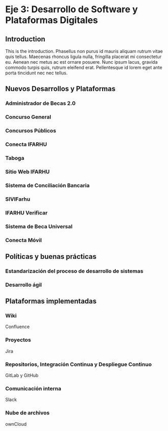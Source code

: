 # Eje 3: Desarrollo de Software y Plataformas Digitales

## Introduction

This is the introduction. Phasellus non purus id mauris aliquam rutrum vitae quis tellus. Maecenas rhoncus ligula nulla, fringilla placerat mi consectetur eu. Aenean nec metus ac est ornare posuere. Nunc ipsum lacus, gravida commodo turpis quis, rutrum eleifend erat. Pellentesque id lorem eget ante porta tincidunt nec nec tellus.

## Nuevos Desarrollos y Plataformas

### Administrador de Becas 2.0

### Concurso General

### Concursos Públicos

### Conecta IFARHU

### Taboga

### Sitio Web IFARHU

### Sistema de Conciliación Bancaria

### SIVIFarhu

### IFARHU Verificar

### Sistema de Beca Universal

### Conecta Móvil


## Políticas y buenas prácticas

### Estandarización del proceso de desarrollo de sistemas

### Desarrollo ágil

## Plataformas implementadas

### Wiki

Confluence

### Proyectos

Jira

### Repositorios, Integración Continua y Despliegue Continuo

GitLab y GitHub

### Comunicación interna

Slack

### Nube de archivos

ownCloud
